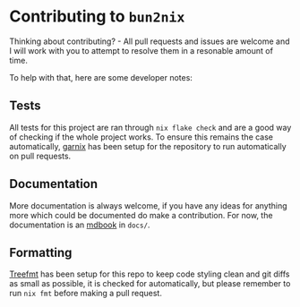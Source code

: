 # Contributing to `bun2nix`

Thinking about contributing? - All pull requests and issues are welcome and I will work with you to attempt to resolve them in a resonable amount of time.

To help with that, here are some developer notes:

## Tests

All tests for this project are ran through `nix flake check` and are a good way of checking if the whole project works. To ensure this remains the case automatically, [garnix](https://garnix.io/) has been setup for the repository to run automatically on pull requests.

## Documentation

More documentation is always welcome, if you have any ideas for anything more which could be documented do make a contribution. For now, the documentation is an [mdbook](https://rust-lang.github.io/mdBook/) in `docs/`.

## Formatting

[Treefmt](https://github.com/numtide/treefmt-nix) has been setup for this repo to keep code styling clean and git diffs as small as possible, it is checked for automatically, but please remember to run `nix fmt` before making a pull request.
